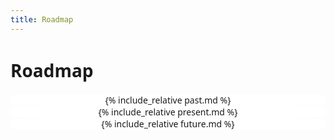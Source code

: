 ```yaml
---
title: Roadmap
---
```


# Roadmap

<html>
  <head>
  <style>
      .parent {
    display: flex;
    flex-wrap: wrap;
  }
  .child {
    flex: 0 1 300px;
    flex: 1 1 300px;
    background: white;
    border: 1px;
    border-radius: 15%;
    border-color: #f8f8f8;
    text-align: center;
  }
  body {
    font-family: system-ui, serif;
  }
  </style>
  </head>
  <body>
  <div class="parent">
    <div class="child">
	{% include_relative past.md %}
    </div>
    <div class="child">
	{% include_relative present.md %}
    </div>
    <div class="child">
	{% include_relative future.md %}
    </div>
  </div>
  </body>
</html>